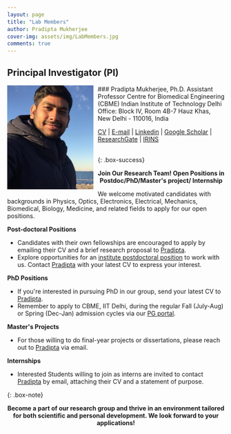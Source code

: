 ```yaml
---
layout: page
title: "Lab Members"
author: Pradipta Mukherjee
cover-img: assets/img/LabMembers.jpg
comments: true
---
```


## Principal Investigator (PI)

<img style="float: left; margin:0 10px 10px 0" src="/images/Headshot_Mukherjee.jpg" width="200"/>
### Pradipta Mukherjee, Ph.D.   
Assistant Professor   
Centre for Biomedical Engineering (CBME)   
Indian Institute of Technology Delhi   
Office: Block IV, Room 4B-7   
Hauz Khas, New Delhi - 110016, India
  
[CV](/pdf/CV_PradiptaMukherjee.pdf) | [E-mail](mailto:pmukherjee@cbme.iitd.ac.in) |  [Linkedin](https://www.linkedin.com/in/pmukherjee-iitd/) | [Google Scholar](https://scholar.google.co.jp/citations?hl=en&user=MUwLzbEAAAAJ&view_op=list_works) | [ResearchGate](https://www.researchgate.net/profile/Pradipta-Mukherjee) | [IRINS](https://iitd.irins.org/profile/508557)
<br/>
<br/>

{: .box-success}
<center> <b>Join Our Research Team! Open Positions in Postdoc/PhD/Master's project/ Internship</b></center>
  

We welcome motivated candidates with backgrounds in Physics, Optics, Electronics, Electrical, Mechanics, Biomedical, Biology, Medicine, and related fields to apply for our open positions.

**Post-doctoral Positions**
- Candidates with their own fellowships are encouraged to apply by emailing their CV and a brief research proposal to [Pradipta](mailto:pmukherjee@cbme.iitd.ac.in).
- Explore opportunities for an [institute postdoctoral position](https://home.iitd.ac.in/jobs-iitd/) to work with us. Contact [Pradipta](mailto:pmukherjee@cbme.iitd.ac.in) with your latest CV to express your interest.

**PhD Positions**
- If you're interested in pursuing PhD in our group, send your latest CV to [Pradipta](mailto:pmukherjee@cbme.iitd.ac.in).
- Remember to apply to CBME, IIT Delhi, during the regular Fall (July-Aug) or Spring (Dec-Jan) admission cycles via our [PG portal](https://ecampus.iitd.ac.in/PGADM/login).

**Master's Projects**
- For those willing to do final-year projects or dissertations, please reach out to [Pradipta](mailto:pmukherjee@cbme.iitd.ac.in) via email.

**Internships**
- Interested Students willing to join as interns are invited to contact [Pradipta](mailto:pmukherjee@cbme.iitd.ac.in) by email, attaching their CV and a statement of purpose.

{: .box-note}
<center> <b>Become a part of our research group and thrive in an environment tailored for both scientific and personal development. We look forward to your applications!</b></center>
